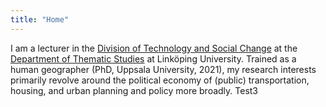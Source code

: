 ```yaml
---
title: "Home"
---
```

I am a lecturer in the [Division of Technology and Social Change](https://liu.se/en/organisation/liu/tema/temat) at the [Department of Thematic Studies](https://liu.se/en/organisation/liu/tema) at Linköping University. Trained as a human geographer (PhD, Uppsala University, 2021), my research interests primarily revolve around the political economy of (public) transportation, housing, and urban planning and policy more broadly. Test3
